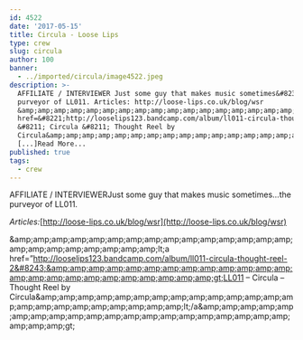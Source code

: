 ```yaml
---
id: 4522
date: '2017-05-15'
title: Circula - Loose Lips
type: crew
slug: circula
author: 100
banner:
  - ../imported/circula/image4522.jpeg
description: >-
  AFFILIATE / INTERVIEWER Just some guy that makes music sometimes&#8230;the
  purveyor of LL011. Articles: http://loose-lips.co.uk/blog/wsr
  &amp;amp;amp;amp;amp;amp;amp;amp;amp;amp;amp;amp;amp;amp;amp;amp;amp;amp;amp;amp;amp;amp;amp;amp;lt;a
  href=&#8221;http://looselips123.bandcamp.com/album/ll011-circula-thought-reel-2&#8243;&amp;amp;amp;amp;amp;amp;amp;amp;amp;amp;amp;amp;amp;amp;amp;amp;amp;amp;amp;amp;amp;amp;amp;amp;gt;LL011
  &#8211; Circula &#8211; Thought Reel by
  Circula&amp;amp;amp;amp;amp;amp;amp;amp;amp;amp;amp;amp;amp;amp;amp;amp;amp;amp;amp;amp;amp;amp;amp;amp;lt;/a&amp;amp;amp;amp;amp;amp;amp;amp;amp;amp;amp;amp;amp;amp;amp;amp;amp;amp;amp;amp;amp;amp;amp;amp;gt;
  [...]Read More...
published: true
tags:
  - crew
---
```

AFFILIATE / INTERVIEWERJust some guy that makes music sometimes…the purveyor of LL011.

_Articles:_[http://loose-lips.co.uk/blog/wsr](http://loose-lips.co.uk/blog/wsr)

&amp;amp;amp;amp;amp;amp;amp;amp;amp;amp;amp;amp;amp;amp;amp;amp;amp;amp;amp;amp;amp;amp;amp;amp;lt;a href=&#8221;http://looselips123.bandcamp.com/album/ll011-circula-thought-reel-2&#8243;&amp;amp;amp;amp;amp;amp;amp;amp;amp;amp;amp;amp;amp;amp;amp;amp;amp;amp;amp;amp;amp;amp;amp;amp;gt;LL011 &#8211; Circula &#8211; Thought Reel by Circula&amp;amp;amp;amp;amp;amp;amp;amp;amp;amp;amp;amp;amp;amp;amp;amp;amp;amp;amp;amp;amp;amp;amp;amp;lt;/a&amp;amp;amp;amp;amp;amp;amp;amp;amp;amp;amp;amp;amp;amp;amp;amp;amp;amp;amp;amp;amp;amp;amp;amp;gt;